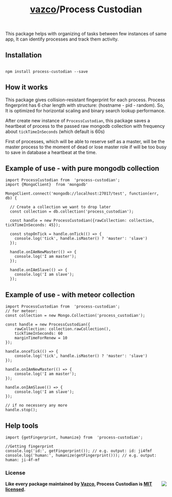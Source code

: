 <h1 align="center">
    <a href="https://github.com/vazco">vazco</a>/Process Custodian
</h1>

&nbsp;

This package helps with organizing of tasks between few instances of same app, It can identify processes and track them activity.

## Installation
```#bash

npm install process-custodian --save
```

## How it works

This package gives collision-resistant fingerprint for each process.
Process fingerprint has 6 char length with structure: (hostname - pid - random).
So, It is optimized for horizontal scaling and binary search lookup performance.


After create new instance of `ProcessCustodian`, this package saves a heartbeat of process
to the passed raw mongodb collection with frequency about `tickTimeInSeconds` (which default is 60s)


First of processes, which will be able to reserve self as a master, 
will be the master process to the moment of dead 
or lose master role if will be too busy to save in database a heartbeat at the time.

## Example of use - with pure mongodb collection
```#js
import ProcessCustodian from  'process-custodian';
import {MongoClient}  from 'mongodb'

MongoClient.connect('mongodb://localhost:27017/test', function(err, db) {

  // Create a collection we want to drop later
  const collection = db.collection('process_custodian');

  const handle = new ProcessCustodian({rawCollection: collection, tickTimeInSeconds: 45});

  const stopOnTick = handle.onTick(() => {
    console.log('tick', handle.isMaster() ? 'master': 'slave')
  });
  
  handle.onIAmNewMaster(() => {
    console.log('I am master');
  });
  
  handle.onIAmSlave(() => {
    console.log('I am slave');
  });

```

## Example of use - with meteor collection

```#js
import ProcessCustodian from  'process-custodian';
// for meteor:
const collection = new Mongo.Collection('process_custodian');

const handle = new ProcessCustodian({
    rawCollection: collection.rawCollection(),
    tickTimeInSeconds: 60
    marginTimeForRenew = 10
});

handle.onceTick(() => {
    console.log('tick', handle.isMaster() ? 'master': 'slave')
});
  
handle.onIAmNewMaster(() => {
    console.log('I am master');
});
  
handle.onIAmSlave(() => {
    console.log('I am slave');
});

// if no necessery any more 
handle.stop();

```

## Help tools

```
import {getFingerprint, humanize} from  'process-custodian';

//Getting fingerprint
console.log('id:', getFingerprint()); // e.g. output: id: ji4fmf
console.log('human:', humanize(getFingerprint())); // e.g. output: human: ji-4f-mf
```

### License

<img src="https://vazco.eu/banner.png" align="right">

**Like every package maintained by [Vazco](https://vazco.eu/), Process Custodian is [MIT licensed](https://github.com/vazco/uniforms/blob/master/LICENSE).**

